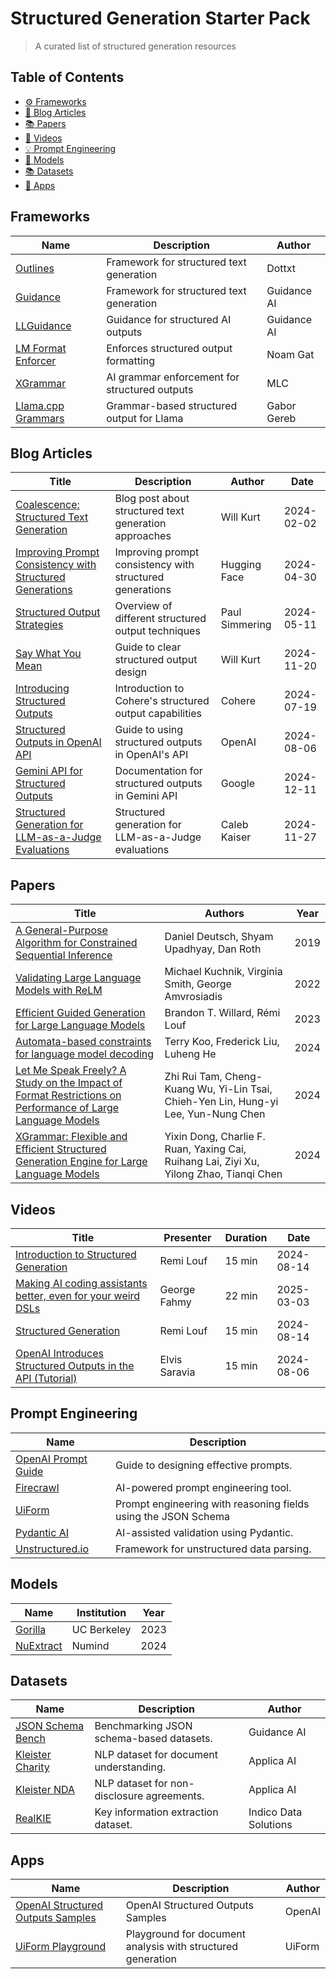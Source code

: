 # Structured Generation Starter Pack

> A curated list of structured generation resources

## Table of Contents

- [:gear: Frameworks](#frameworks)
- [:memo: Blog Articles](#blog-articles)
- [:books: Papers](#papers)
- [:movie_camera: Videos](#videos)
- [:bulb: Prompt Engineering](#prompt-engineering)
- [:brain: Models](#models)
- [:books: Datasets](#datasets)
- [:hammer: Apps](#apps)



## Frameworks

| Name | Description | Author |
| --- | --- | --- |
| [Outlines](https://github.com/dottxt-ai/outlines) | Framework for structured text generation | Dottxt | 
| [Guidance](https://github.com/guidance-ai/guidance) | Framework for structured text generation | Guidance AI | 
| [LLGuidance](https://github.com/guidance-ai/llguidance) | Guidance for structured AI outputs | Guidance AI | 
| [LM Format Enforcer](https://github.com/noamgat/lm-format-enforcer) | Enforces structured output formatting | Noam Gat | 
| [XGrammar](https://github.com/mlc-ai/xgrammar) | AI grammar enforcement for structured outputs | MLC | 
| [Llama.cpp Grammars](https://github.com/ggerganov/llama.cpp/blob/master/grammars/README.md) | Grammar-based structured output for Llama | Gabor Gereb | 


## Blog Articles
| Title | Description | Author | Date |
| --- | --- | --- | --- |
| [Coalescence: Structured Text Generation](https://blog.dottxt.co/coalescence.html) | Blog post about structured text generation approaches | Will Kurt | 2024-02-02 |
| [Improving Prompt Consistency with Structured Generations](https://huggingface.co/blog/evaluation-structured-outputs) | Improving prompt consistency with structured generations | Hugging Face | 2024-04-30 |
| [Structured Output Strategies](https://simmering.dev/blog/structured_output/) | Overview of different structured output techniques | Paul Simmering | 2024-05-11 |
| [Say What You Mean](https://blog.dottxt.co/say-what-you-mean.html) | Guide to clear structured output design | Will Kurt | 2024-11-20 |
| [Introducing Structured Outputs](https://cohere.com/blog/introducing-structured-outputs) | Introduction to Cohere's structured output capabilities | Cohere | 2024-07-19 |
| [Structured Outputs in OpenAI API](https://openai.com/index/introducing-structured-outputs-in-the-api/) | Guide to using structured outputs in OpenAI's API | OpenAI | 2024-08-06 |
| [Gemini API for Structured Outputs](https://ai.google.dev/gemini-api/docs/structured-output) | Documentation for structured outputs in Gemini API | Google | 2024-12-11 |
| [Structured Generation for LLM-as-a-Judge Evaluations](https://www.comet.com/site/blog/structured-generation-llm-as-a-judge/) | Structured generation for LLM-as-a-Judge evaluations | Caleb Kaiser | 2024-11-27 |

## Papers
| Title | Authors | Year |
| --- | --- | --- |
| [A General-Purpose Algorithm for Constrained Sequential Inference](https://aclanthology.org/K19-1045/) | Daniel Deutsch, Shyam Upadhyay, Dan Roth | 2019 |
| [Validating Large Language Models with ReLM](https://arxiv.org/abs/2211.15458) | Michael Kuchnik, Virginia Smith, George Amvrosiadis | 2022 |
| [Efficient Guided Generation for Large Language Models](https://arxiv.org/abs/2307.09702) | Brandon T. Willard, Rémi Louf | 2023 |
| [Automata-based constraints for language model decoding](https://arxiv.org/abs/2407.08103) | Terry Koo, Frederick Liu, Luheng He | 2024 |
| [Let Me Speak Freely? A Study on the Impact of Format Restrictions on Performance of Large Language Models](https://arxiv.org/abs/2408.02442) | Zhi Rui Tam, Cheng-Kuang Wu, Yi-Lin Tsai, Chieh-Yen Lin, Hung-yi Lee, Yun-Nung Chen | 2024 |
| [XGrammar: Flexible and Efficient Structured Generation Engine for Large Language Models](https://arxiv.org/abs/2411.15100) | Yixin Dong, Charlie F. Ruan, Yaxing Cai, Ruihang Lai, Ziyi Xu, Yilong Zhao, Tianqi Chen | 2024 |

## Videos
| Title | Presenter | Duration | Date |
| --- | --- | --- | --- |
| [Introduction to Structured Generation](http://youtube.com/watch?v=aNmfvN6S_n4) | Remi Louf | 15 min | 2024-08-14 |
| [Making AI coding assistants better, even for your weird DSLs](https://www.youtube.com/watch?v=ulAOjl4OM5M) | George Fahmy | 22 min | 2025-03-03 |
| [Structured Generation](https://www.youtube.com/watch?v=aNmfvN6S_n4) | Remi Louf | 15 min | 2024-08-14 |
| [OpenAI Introduces Structured Outputs in the API (Tutorial)](https://www.youtube.com/watch?app=desktop&v=6e_oFG4JVg8) | Elvis Saravia | 15 min | 2024-08-06 |


## Prompt Engineering

| Name | Description |
| --- | --- |
| [OpenAI Prompt Guide](https://platform.openai.com/docs/guides/prompt-generation) | Guide to designing effective prompts. |
| [Firecrawl](https://github.com/mendableai/firecrawl) | AI-powered prompt engineering tool. |
| [UiForm](https://github.com/UiForm/uiform) | Prompt engineering with reasoning fields using the JSON Schema |
| [Pydantic AI](https://github.com/pydantic/pydantic-ai) | AI-assisted validation using Pydantic. |
| [Unstructured.io](https://unstructured.io) | Framework for unstructured data parsing. |


## Models

| Name | Institution | Year |
| --- | --- | --- |
| [Gorilla](https://gorilla.cs.berkeley.edu) | UC Berkeley | 2023 |
| [NuExtract](https://numind.ai/blog/nuextract-a-foundation-model-for-structured-extraction) | Numind | 2024 |


## Datasets

| Name | Description | Author |
| --- | --- | --- |
| [JSON Schema Bench](https://github.com/guidance-ai/jsonschemabench) | Benchmarking JSON schema-based datasets. | Guidance AI |
| [Kleister Charity](https://github.com/applicaai/kleister-charity/) | NLP dataset for document understanding. | Applica AI |
| [Kleister NDA](https://github.com/applicaai/kleister-nda) | NLP dataset for non-disclosure agreements. | Applica AI |
| [RealKIE](https://github.com/IndicoDataSolutions/RealKIE) | Key information extraction dataset. | Indico Data Solutions |


## Apps

| Name | Description | Author | 
| --- | --- | --- |
| [OpenAI Structured Outputs Samples](https://github.com/openai/openai-structured-outputs-samples) | OpenAI Structured Outputs Samples | OpenAI |
| [UiForm Playground](https://uiform.com/playground) | Playground for document analysis with structured generation | UiForm |

